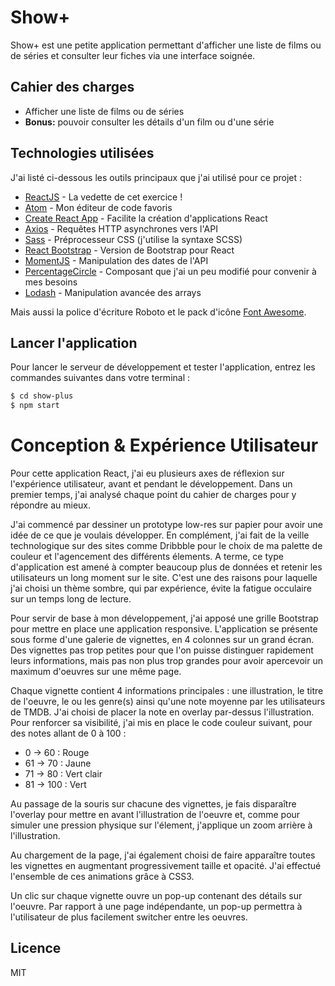 # Show+

Show+ est une petite application permettant d'afficher une liste de films ou de séries et consulter leur fiches via une interface soignée.

## Cahier des charges

  - Afficher une liste de films ou de séries
  - **Bonus:** pouvoir consulter les détails d'un film ou d'une série

## Technologies utilisées

J'ai listé ci-dessous les outils principaux que j'ai utilisé pour ce projet :

* [ReactJS] - La vedette de cet exercice !
* [Atom] - Mon éditeur de code favoris
* [Create React App] - Facilite la création d'applications React
* [Axios] - Requêtes HTTP asynchrones vers l'API
* [Sass] - Préprocesseur CSS (j'utilise la syntaxe SCSS)
* [React Bootstrap] - Version de Bootstrap pour React
* [MomentJS] - Manipulation des dates de l'API
* [PercentageCircle] - Composant que j'ai un peu modifié pour convenir à mes besoins
* [Lodash] - Manipulation avancée des arrays

Mais aussi la police d'écriture Roboto et le pack d'icône [Font Awesome][Font Awesome].

## Lancer l'application

Pour lancer le serveur de développement et tester l'application, entrez les commandes suivantes dans votre terminal :

```sh
$ cd show-plus
$ npm start
```

# Conception & Expérience Utilisateur

Pour cette application React, j'ai eu plusieurs axes de réflexion sur l'expérience utilisateur, avant et pendant le développement. Dans un premier temps, j'ai analysé chaque point du cahier de charges pour y répondre au mieux.

J'ai commencé par dessiner un prototype low-res sur papier pour avoir une idée de ce que je voulais développer. En complément, j'ai fait de la veille technologique sur des sites comme Dribbble pour le choix de ma palette de couleur et l'agencement des différents élements. A terme, ce type d'application est amené à compter beaucoup plus de données et retenir les utilisateurs un long moment sur le site. C'est une des raisons pour laquelle j'ai choisi un thème sombre, qui par expérience, évite la fatigue occulaire sur un temps long de lecture.

Pour servir de base à mon développement, j'ai apposé une grille Bootstrap pour mettre en place une application responsive. L'application se présente sous forme d'une galerie de vignettes, en 4 colonnes sur un grand écran. Des vignettes pas trop petites pour que l'on puisse distinguer rapidement leurs informations, mais pas non plus trop grandes pour avoir apercevoir un maximum d'oeuvres sur une même page.

Chaque vignette contient 4 informations principales : une illustration, le titre de l'oeuvre, le ou les genre(s) ainsi qu'une note moyenne par les utilisateurs de TMDB. J'ai choisi de placer la note en overlay par-dessus l'illustration. Pour renforcer sa visibilité, j'ai mis en place le code couleur suivant, pour des notes allant de 0 à 100 :
- 0 -> 60 : Rouge
- 61 -> 70 : Jaune
- 71 -> 80 : Vert clair
- 81 -> 100 : Vert

Au passage de la souris sur chacune des vignettes, je fais disparaître l'overlay pour mettre en avant l'illustration de l'oeuvre et, comme pour simuler une pression physique sur l'élement, j'applique un zoom arrière à l'illustration.

Au chargement de la page, j'ai également choisi de faire apparaître toutes les vignettes en augmentant progressivement taille et opacité. J'ai effectué l'ensemble de ces animations grâce à CSS3.

Un clic sur chaque vignette ouvre un pop-up contenant des détails sur l'oeuvre. Par rapport à une page indépendante, un pop-up permettra à l'utilisateur de plus facilement switcher entre les oeuvres.

Licence
----

MIT


   [Atom]: <https://atom.io/>
   [Create React App]: <https://github.com/facebookincubator/create-react-app>
   [Axios]: <https://github.com/axios/axios>
   [Sass]: <http://sass-lang.com/>
   [React Bootstrap]: <https://react-bootstrap.github.io>
   [MomentJS]: <https://momentjs.com/>
   [Lodash]: <https://lodash.com>
   [Font Awesome]: <http://fontawesome.io/>
   [ReactJS]: <https://reactjs.org/>
   [PercentageCircle]: <https://github.com/JackPu/reactjs-percentage-circle>
